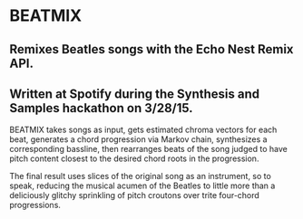 # BEATMIX 

## Remixes Beatles songs with the Echo Nest Remix API. 
## Written at Spotify during the Synthesis and Samples hackathon on 3/28/15.

BEATMIX takes songs as input, gets estimated chroma vectors for each beat, generates a chord progression via Markov chain, synthesizes a corresponding bassline, then rearranges beats of the song judged to have pitch content closest to the desired chord roots in the progression. 

The final result uses slices of the original song as an instrument, so to speak, reducing the musical acumen of the Beatles to little more than a deliciously glitchy sprinkling of pitch croutons over trite four-chord progressions.

